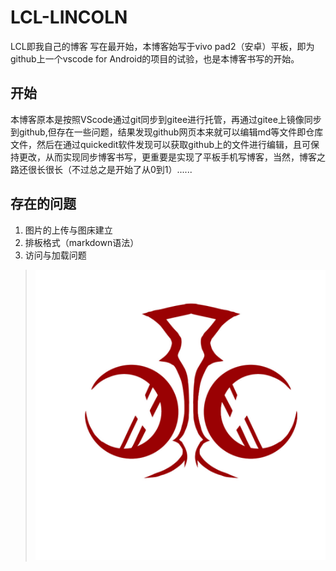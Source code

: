 # LCL-LINCOLN
LCL即我自己的博客
写在最开始，本博客始写于vivo pad2（安卓）平板，即为github上一个vscode for Android的项目的试验，也是本博客书写的开始。
## 开始
本博客原本是按照VScode通过git同步到gitee进行托管，再通过gitee上镜像同步到github,但存在一些问题，结果发现github网页本来就可以编辑md等文件即仓库文件，然后在通过quickedit软件发现可以获取github上的文件进行编辑，且可保持更改，从而实现同步博客书写，更重要是实现了平板手机写博客，当然，博客之路还很长很长（不过总之是开始了从0到1）......
## 存在的问题
1. 图片的上传与图床建立
2. 排板格式（markdown语法）
3. 访问与加载问题
> ![LCL 图示](https://github.com/LINCOLN-LCL/LCL-/blob/main/LCL.jpg )